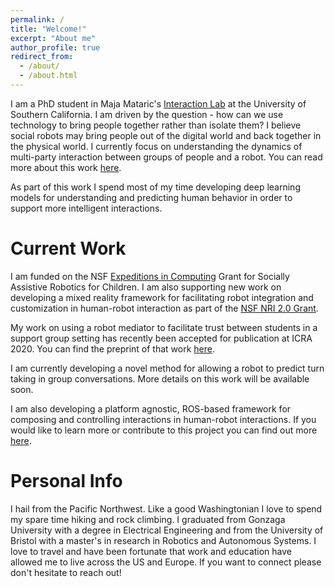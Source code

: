 ```yaml
---
permalink: /
title: "Welcome!"
excerpt: "About me"
author_profile: true
redirect_from: 
  - /about/
  - /about.html
---
```


I am a PhD student in Maja Mataric's [Interaction Lab](http://robotics.usc.edu/interaction/) at the University of Southern California. I am driven by the question - how can we use technology to bring people together rather than isolate them? I believe social robots may bring people out of the digital world and back together in the physical world. I currently focus on understanding the dynamics of multi-party interaction between groups of people and a robot. You can read more about this work [here](http://robotics.usc.edu/interaction/projects/desc2.php?name=multiparty_support).

As part of this work I spend most of my time developing deep learning models for understanding and predicting human behavior in order to support more intelligent interactions. 

Current Work
======
I am funded on the NSF [Expeditions in Computing](http://robotics.usc.edu/interaction/sponsors/desc.php?name=expeditions) Grant for Socially Assistive Robotics for Children. I am also supporting new work on developing a mixed reality framework for facilitating robot integration and customization in human-robot interaction as part of the [NSF NRI 2.0 Grant](http://robotics.usc.edu/interaction/sponsors/desc.php?name=nrisvte).

My work on using a robot mediator to facilitate trust between students in a support group setting has recently been accepted for publication at ICRA 2020. You can find the preprint of that work [here](https://arxiv.org/abs/2002.04671).

I am currently developing a novel method for allowing a robot to predict turn taking in group conversations. More details on this work will be available soon.

I am also developing a platform agnostic, ROS-based framework for composing and controlling interactions in human-robot interactions. If you would like to learn more or contribute to this project you can find out more [here](https://github.com/interaction-lab/cordial-public).

Personal Info
======
I hail from the Pacific Northwest. Like a good Washingtonian I love to spend my spare time hiking and rock climbing. I graduated from Gonzaga University with a degree in Electrical Engineering and from the University of Bristol with a master's in research in Robotics and Autonomous Systems. I love to travel and have been fortunate that work and education have allowed me to live across the US and Europe. If you want to connect please don't hesitate to reach out!
